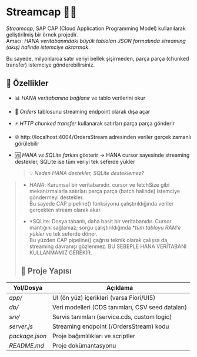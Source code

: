 # Streamcap 🎥📡

*Streamcap*, SAP CAP (Cloud Application Programming Model) kullanılarak geliştirilmiş bir örnek projedir.  
Amacı: *HANA veritabanındaki büyük tabloları JSON formatında streaming (akış) halinde istemciye aktarmak*.  

Bu sayede, milyonlarca satır veriyi bellek şişirmeden, parça parça (chunked transfer) istemciye gönderebilirsiniz.

## 🚀 Özellikler

- 📊 *HANA veritabanına bağlanır* ve tablo verilerini okur  
- 📡 *Orders* tablosunu streaming endpoint olarak dışa açar  
- ⚡ *HTTP chunked transfer* kullanarak satırları parça parça gönderir  
- 🌐 http://localhost:4004/OrdersStream adresinden veriler gerçek zamanlı görülebilir  
- 🆚 *HANA vs SQLite farkını* gösterir → HANA cursor sayesinde streaming destekler, SQLite ise tüm veriyi tek seferde yükler

  > 💡 *Neden HANA destekler, SQLite desteklemez?*  
>
> - *HANA*: Kurumsal bir veritabanıdır. cursor ve fetchSize gibi mekanizmalarla satırları parça parça (batch halinde) istemciye göndermeyi destekler.  
>   Bu sayede CAP pipeline() fonksiyonu çalıştırıldığında veriler gerçekten stream olarak akar.  
>
> - *SQLite: Dosya tabanlı, daha basit bir veritabanıdır. Cursor mantığını sağlamaz; sorgu çalıştırıldığında **tüm tabloyu RAM’e yükler* ve tek seferde döner.  
>   Bu yüzden CAP pipeline() çağrısı teknik olarak çalışsa da, streaming davranışı gözlenmez.
>   BU SEBEPLE HANA VERİTABANI KULLANMAMIZ GEREKİR.
>
>## 📂 Proje Yapısı

| Yol/Dosya         | Açıklama |
|-------------------|----------|
| *app/*          | UI (ön yüz) içerikleri (varsa Fiori/UI5) |
| *db/*           | Veri modelleri (CDS tanımları, CSV seed dataları) |
| *srv/*          | Servis tanımları (service.cds, custom logic) |
| *server.js*     | Streaming endpoint (/OrdersStream) kodu |
| *package.json*  | Proje bağımlılıkları ve scriptler |
| *README.md*     | Proje dokümantasyonu |


